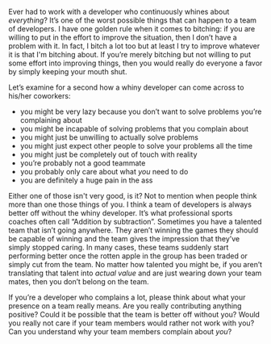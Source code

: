 Ever had to work with a developer who continuously whines about *everything*? It’s one of the worst possible things that can happen to a team of developers. I have one golden rule when it comes to bitching: if you are willing to put in the effort to improve the situation, then I don’t have a problem with it. In fact, I bitch a lot too but at least I try to improve whatever it is that I'm bitching about. If you’re merely bitching but not willing to put some effort into improving things, then you would really do everyone a favor by simply keeping your mouth shut.

Let’s examine for a second how a whiny developer can come across to his/her coworkers:

- you might be very lazy because you don’t want to solve problems you’re complaining about
- you might be incapable of solving problems that you complain about
- you might just be unwilling to actually solve problems
- you might just expect other people to solve your problems all the time
- you might just be completely out of touch with reality
- you’re probably not a good teammate
- you probably only care about what *you* need to do
- you are definitely a huge pain in the ass

Either one of those isn't very good, is it? Not to mention when people think more than one those things of you. I think a team of developers is always better off without the whiny developer. It’s what professional sports coaches often call “Addition by subtraction”. Sometimes you have a talented team that isn’t going anywhere. They aren’t winning the games they should be capable of winning and the team gives the impression that they’ve simply stopped caring. In many cases, these teams suddenly start performing better once the rotten apple in the group has been traded or simply cut from the team. No matter how talented you might be, if you aren’t translating that talent into *actual value* and are just wearing down your team mates, then you don’t belong on the team.

If you’re a developer who complains a lot, please think about what your presence on a team really means. Are you really contributing anything positive? Could it be possible that the team is better off without you? Would you really not care if your team members would rather not work with you? Can you understand why your team members complain about *you*?